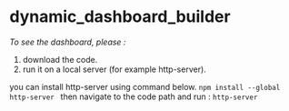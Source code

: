 # dynamic_dashboard_builder

*To see the dashboard, please :*

1. download the code. <br />
2. run it on a local server (for example http-server). <br />

you can install http-server using command below. 
         ```npm install --global http-server ```
then navigate to the code path and run : 
        ``` http-server ```
